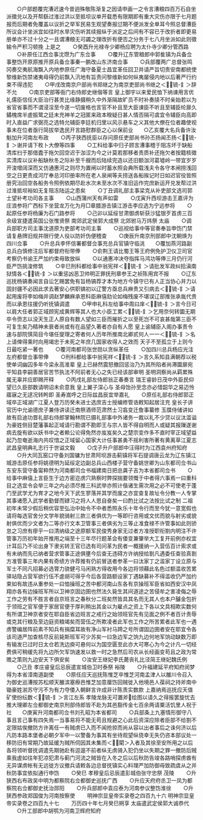 <!-- { "loadSidebar": true } -->
　　○户部题覆完漕迟速今昔逈殊敬陈渐复之因请申画一之令言漕粮四百万石自坐派徵兑以及开帮繇过淮过洪以至抵坝议单开载悉有限期即有重大灾伤亦限于七月题报而后期者免覆盖以议折之举军民易生观望奏报愆期不便派发全单耳今照总督漕臣所议会计坐派宜如往时水旱灾伤听其续报纵于派定之后间有不容已于改折者即更易册单亦不过十分之一且谓漕粮无可蠲之理改折有便否之分务于七八月坐派如此则徵输令严积习顿挽  上是之
　　○癸酉升光禄寺少卿杨应聘为太仆寺少卿分管西路
　　○补原任江西佥事沈瓒为广东佥事
　　○覆升辽东管粮郎中郭隹镇为兵备佥事整饬开原原推开原兵备佥事秦一鹏改山东济南佥事
　　○兵部覆两广总督张鸣冈奏交夷航海飘入内地参原任广海守备夏士昌宜革任回卫并请严旨切责安南都统使黎维新饬禁诸夷毋得仍前飘入汛地有旨责问黎维新如何纵夷屡侵内地以后著严行约束不得违犯
　　○甲戌改南京户部尚书郑继之为南京吏部尚书继之＜锍-釒＞辞不允
　　○南京吏部等衙门右侍郎史继偕等言  皇上御宇以来爱民恤下纳谏用言优礼儒臣信任大臣治行甚羙比缘静摄稍久中外渐隔故旷员不时补奏牍不时亲始若以为省官省事而不谓浸淫至今遂一切废格也言官不补且至大臣谏臣不听且至辅臣纶扉久鐍槐席半虗振鹭之廷未充神羊之冠匿来政本暌疑日甚人情否隔可虞宜令辅臣向高即时入直益广求弼亮之选特允辅臣李廷机归里以风示悬车之义其他大僚在位者趣使视事未在位者亟行简拔举逸民开言路慰群臣之心以保前业　　○乙亥覆大名兵备许汝魁加升河南左布政
　　○丙子狭西抚臣以存问原任吏部尚书孙丕扬闻丕扬＜锍-釒＞谢并请下枚卜大僚等四事
　　○工科给事中归子顾言漕事稽于阻冻坏于缺船清库扫于那借蠹于拖欠回空迟于泇涩为今之计莫若那移者责质补还拖欠者按籍核徵实清库以议补船缺秋冬之际补至千艘而后陆续完造以还旧额泇河葛墟岭一带宜岁岁开浚增阔深而又仿通惠河之则尽为置闸以时蓄水照会典所载浅夫令各守本闸捞浅回空之日更责成河厅奉总河印册率所在老人泉闸等夫捞送各船挨记时日如迟官役皆照册究治回空各船务令照例依期尽赴水次未至水次不准旧运作完庶新运开兑发帮过洪过淮抵坝裕如无复阻冻陆运之患矣
　　○丁丑调礼部主事梁克从补吏部文选司郭士望补考功司各主事
　　○山西蒲州天有声如雷
　　○戊寅升西坝游击王嘉评为庄浪参将广西标下坐营龙万化为月□章腊游击镇江游击李应选为宁远参将
　　○起原任参将杨廉为石门路参将
　　○己卯以延绥甘肃御虏斩获沙猛银歹首虏三百余级宣捷遣英国公张惟贤祭  南郊武定侯郭大成祭  北郊驸马万炜祭  太庙
　　○调兵部职方司主事沈道原为吏部考功司主事
　　○巡视给事中等官奏奉旨申饬门禁请复悬牌旧规并限行使人役以防奸伪便稽查
　　○庚辰升南京刑部郎中沈朝焕为四川佥事
　　○升总兵李怀信署都督佥事充总兵官镇守临洮　　○覆加燕河路副总兵白慎修注后军都督府衔带俸
　　○俞荆王请比蜀王等王府例免护卫仪卫司官考察仍书谕王严加约束毋致放纵
　　○以通惠冲决夺指挥马鸿功等俸三月仍行河臣严饬挑浚修筑
　　○辛巳刑科都给事中翁宪祥＜锍-釒＞请批发军政纠拾滇南狱情各＜锍-釒＞以重惩凶恶卫帅明正罪抚刑章参王之祯陈用宾不报
　　○辽东巡抚杨镐奏闻言自讼乞赐罢免有旨杨镐荐才本为地方今镇守已有人正当协心并力以固封疆不必因此求去著安心供职镐初以辽警方亟总兵麻贵又引病去＜锍-釒＞请起用废将李如梅并调赵梦麟麻承恩科臣麻僖劾论如梅残废不堪误辽部推张承胤代贵而以承恩往援仍听抚镇调遣
　　○甲申礼科左给事中周曰庠＜锍-釒＞言今日可以肩大任者郭正域顾宪成黄辉等其人也大小臣工累＜锍-釒＞乞用奈何转圜无期卒令赍志以没天生正人原自有数人望如三臣而摧折之以至死岂不可哀甚哉第三臣不可复生矣乃精神未衰者尚或有在品望久著者亦自有人愿  皇上谕辅臣入阁办事责令速与部院慎简目今堪任燮理之寄者何人历年所推南北卿贰何人一一＜锍-釒＞名上请俾得乘时向用竭忠于未死之年庶几国家收得人之效而  天子不至孤立于上则今日最吃紧一著也
　　○覆河南都司张世勋以贪纵革任
　　○加四川总兵杨应光注左府都督佥事带俸
　　○刑科都给事中翁宪祥＜锍-釒＞言久系知县满朝荐以税使单词幽囚多年今梁永高淮辈  皇上已赫然震怒撤回惩治乃为其所陷者尚滞圜扉宛平知县李嗣善居官苦节执法不阿前者无心之失已经该部审明  圣明洞察尚从羁累殊属无辜并应即赐开释
　　○丙戌礼部左侍郎翁正春奏言  瑞王睿龄日茂中外臣民仰望已久臣部数请明诏未俞意我  皇上翼子深心与  圣母饴孙至念亦必惜韶华之易迈怜寤寐之无逑况转盻即  圣寿嵩呼之日际兹昌辰宜举嘉礼
　　○原任礼部右侍郎郭正域卒正域湖广江夏人登万历癸未进士选庶吉士授编修管诰敕知起居注充  皇长子讲官历中允谕德庶子兼侍讲读迁南祭酒师范肃然士习翕变迁詹事纂修  玉牒侍储讲如故有启迪功晋礼部右侍郎掌翰林院已摄礼部事中外诸务一裁以礼不少贷以议汰滥谥为豪姓侧目楚藩事起正域请行勘谓不勘即王与宗人皆不得自明而人或疑其报隟遂谢病去旋有欲以妖书中之者赖公论得免然亦岌岌矣久之楚宗变作多不直时宰正域望益起乃忽奄逝海内共叹惜之正域留心国家大计任事甚勇不摇利害所著有黄离草江夏志武昌皇明典礼志行于世谥文毅
　　○戊子升户部郎中汪得时为江西袁州府知府
　　○升大同瓦窑口守备刘国镛为甘肃阿坝游击蓟镇将军石提调唐云龙为辽东镇江城游击原任参将姚德明为延绥定边副总兵山西楼子营守备姚世卿为山东都司佥书山东安东营守备甯粹然为河南都司佥书福建南日把总龚子吉为本省都司佥书
　　○给事中麻僖上言臣生于边方密迩虏穴熟察时弊探揣要领慨于中者得六事焉一曰重科目之选宜令会举三年之内必须尽推三科武举亦照计偕诸生需次用之必不可使老于蓬门至武学尤为育才之地今天下武生寥落并其学而废之亦宜查复故址令分教一人专掌其事诸愿入武学者勤督而肄习之将人人思自奋矣一曰酌比试之法按比试之制  二祖初年未常少假后稍优容至弘治中始令不中者悉照永乐十年令行而至今犹一意宽假也请将每选官舍分文学年貌骑射三款三者俱优为一等即行咨用或文优而貌与射劣或貌射俱优而少文者为二等亦行文本卫管事三者俱劣为三等止准食禄不许管事如此则骄怠之习庶有瘳乎一曰清纳级之途原额军民俊秀身家无过者方准授职衔劄内明注不许管事万历初年始开推用之端至十三年尽行题革会有倭变兼肇举大工复开前例亦权宜计耳后乃不论出身下隶劣转王官已选有司问革为民者一概援纳一入营伍百计索求或有未纳而先已纳者营求管事正途俱壅今后查无违碍方许纳授给劄凡遇委任查验真劄方准管事三年内果有奇绩方许荐推有仍前冒送者参革一曰汰家丁之滥家丁设立原与军士不同凡招募必选膂力骁健弓马闲熟方得收用今各边将领藉此名色过额滥收苦累驿站隐占营军欲行伍不虗胡可得乎今后各营路额设家丁遇缺募补不得滥收仍严加约束如有故违从重参处一曰恤操班之苦中都河南山东各有京操班军臣省如西安汉中凤翔亦各有边操班军所以卫神京固边圉也然法久毙生其间道途之苦侵牟之害凌侮之辱工作之劳有不胜言者自京班言之春秋分二班矣然皆具其名而无其人也本户醵金包折于领班之官军便于家居官便于厚利稍出其金以为雇点之资上下各以文具相欺实数何有所谓卫神京者安在耶自臣省边班言之戒行之始领班官先有见面之例不者百计责辱或克其行粮及至边庭资粮竭矣而营伍之所欺凌者此军也工作之所苦累者此军也一遇虏警编居阵前素不知兵有捐糜耳故有净山军衬马蹄之号所谓固边圉者安在耶宜令各该司道严加查核尽反前毙斯班军可少苏矣一曰急边军之饷九边何地军饷动缺数万即有输发已过时日太仓若洗边庾可悬何以为国空匮至此亦大可寒心为今之计凡一切经费俱可稍缓先将九边所欠军饷速发以救一时之急然后司农从长经画变苟且之政为常赡之策则九边安天下俱安矣
　　○汝安王继妃李氏薨丧礼比泾简王继妃魏氏例
　　○己丑  孝庄睿皇后忌辰遣宣城伯卫时泰祭  裕陵
　　○升福建延平府知府闵梦得为本省漳南道副使
　　○原任应天巡抚陈惟芝卒惟芝河南孟津人以雒川令召入为御史巡漕按苏松顺天雒滨塞瘵邑惟芝加意厘饬回贼徙入他境邑人葆祠之持斧南中锄豪姓湔苏守污不为有力夺倭入朝鲜言许成非计陈责实数款  上嘉纳焉巡抚应天值矿使纷纭数＜锍-釒＞言江左系  孝陵龙脉无可置斧绘图以请久之得报罢旋忧去推大理卿左佥都御史南京刑部侍郎皆不赴为其邑豁传金七百余两请粟活饥里人祝于社　　○庚寅升河南都司佥书刘孔昭为本省都司
　　○兵部条上九塞情形御守八事且言己事有四失焉一当事易将不能无苟且规避之心此后资深应除者臣部不给劄不定限姑俟撤防方许离任一有贼虏已入而不闻抢掠而尚从容以出者事后之诛何济以后凡防本路本堡者必朝夕军中一以警备为事其有坐待观望纵侥幸无失仍咨本部议处一移防旧有常期乃故延缓为贼所伺因其未集而＜閵＞入者及其徐至安所用之以后各将领听督抚调遣先期驰赴有逗遛不前者纵无虏骑入犯仍坐以失期之罪一撤防后贼乘我虗如往年犯凉犯肃与蓟门河流之贼皆在入冬之后以后秋防告竣各路哨探虏酋有无异谋虏帐有无远徙方议撤兵请敕各边总督抚镇实心料理严加防御毋致疏虞从之并秋防事宜依拟通行申饬
　　○癸巳  孝穆皇后忌辰遣彭城伯张守忠祭  茂陵
　　○升狭西右布政吴中明为都察院右佥都御史巡抚广西
　　○升应天府府丞卫一凤为都察院右佥都御史抚治郧阳
　　○升兵部郎中袁应泰为河南参议整饬淮徐
　　○升狭西参政郑国俊为河南按察使
　　明神宗显皇帝实录卷之四百九十六
明神宗显皇帝实录卷之四百九十七
　　万历四十年七月癸巳朔享  太庙遣武定侯郭大诚恭代
　　○升工部郎中胡鹗为河南卫辉府知府
